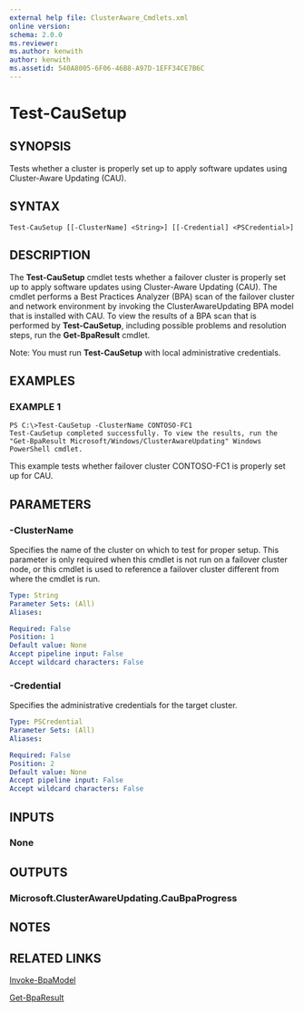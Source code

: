 ```yaml
---
external help file: ClusterAware_Cmdlets.xml
online version: 
schema: 2.0.0
ms.reviewer:
ms.author: kenwith
author: kenwith
ms.assetid: 540A8005-6F06-46B8-A97D-1EFF34CE7B6C
---
```


# Test-CauSetup

## SYNOPSIS
Tests whether a cluster is properly set up to apply software updates using Cluster-Aware Updating (CAU).

## SYNTAX

```
Test-CauSetup [[-ClusterName] <String>] [[-Credential] <PSCredential>]
```

## DESCRIPTION
The **Test-CauSetup** cmdlet tests whether a failover cluster is properly set up to apply software updates using Cluster-Aware Updating (CAU).
The cmdlet performs a Best Practices Analyzer (BPA) scan of the failover cluster and network environment by invoking the ClusterAwareUpdating BPA model that is installed with CAU.
To view the results of a BPA scan that is performed by **Test-CauSetup**, including possible problems and resolution steps, run the **Get-BpaResult** cmdlet.

Note: You must run **Test-CauSetup** with local administrative credentials.

## EXAMPLES

### EXAMPLE 1
```
PS C:\>Test-CauSetup -ClusterName CONTOSO-FC1
Test-CauSetup completed successfully. To view the results, run the "Get-BpaResult Microsoft/Windows/ClusterAwareUpdating" Windows PowerShell cmdlet.
```

This example tests whether failover cluster CONTOSO-FC1 is properly set up for CAU.

## PARAMETERS

### -ClusterName
Specifies the name of the cluster on which to test for proper setup.
This parameter is only required when this cmdlet is not run on a failover cluster node, or this cmdlet is used to reference a failover cluster different from where the cmdlet is run.

```yaml
Type: String
Parameter Sets: (All)
Aliases: 

Required: False
Position: 1
Default value: None
Accept pipeline input: False
Accept wildcard characters: False
```

### -Credential
Specifies the administrative credentials for the target cluster.

```yaml
Type: PSCredential
Parameter Sets: (All)
Aliases: 

Required: False
Position: 2
Default value: None
Accept pipeline input: False
Accept wildcard characters: False
```

## INPUTS

### None

## OUTPUTS

### Microsoft.ClusterAwareUpdating.CauBpaProgress

## NOTES

## RELATED LINKS

[Invoke-BpaModel](../BPAv2_Cmdlets/Invoke-BpaModel.md)

[Get-BpaResult](../BPAv2_Cmdlets/Get-BpaResult.md)

